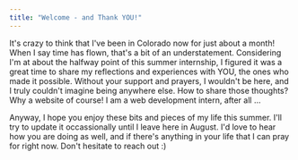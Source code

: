 ```yaml
---
title: "Welcome - and Thank YOU!"
---
```


It's crazy to think that I've been in Colorado now for just about a month! When I say time has flown, that's a bit of an understatement. Considering I'm at about the halfway point of this summer internship, I figured it was a great time to share my reflections and experiences with YOU, the ones who made it possible. Without your support and prayers, I wouldn't be here, and I truly couldn't imagine being anywhere else. How to share those thoughts? Why a website of course! I am a web development intern, after all ...

Anyway, I hope you enjoy these bits and pieces of my life this summer. I'll try to update it occassionally until I leave here in August. I'd love to hear how you are doing as well, and if there's anything in your life that I can pray for right now. Don't hesitate to reach out :)
